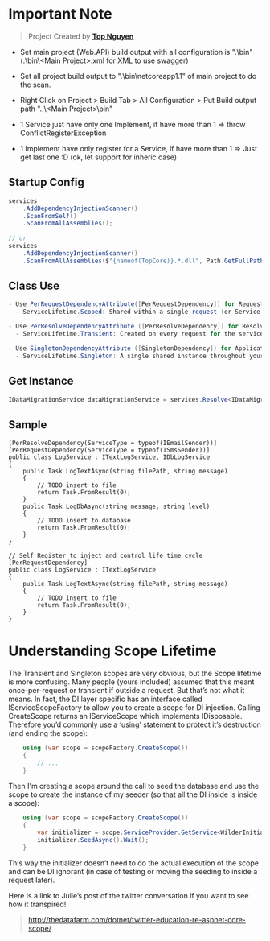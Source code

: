 ﻿# Important Note
> Project Created by [**Top Nguyen**](http://topnguyen.net)

- Set main project (Web.API) build output with all configuration is ".\bin\" (.\bin\\\<Main Project>.xml for XML to use swagger)

- Set all project build output to ".\bin\netcoreapp1.1\" of main project to do the scan.

- Right Click on Project > Build Tab > All Configuration > Put Build output path "..\\\<Main Project>\bin\"

- 1 Service just have only one Implement, if have more than 1 => throw ConflictRegisterException

- 1 Implement have only register for a Service, if have more than 1 => Just get last one :D (ok, let support for inheric case)

## Startup Config
```c#
services
	.AddDependencyInjectionScanner()
	.ScanFromSelf()
	.ScanFromAllAssemblies();
     
// or 
services
	.AddDependencyInjectionScanner()
	.ScanFromAllAssemblies($"{nameof(TopCore)}.*.dll", Path.GetFullPath(PlatformServices.Default.Application.ApplicationBasePath));
```

## Class Use

```c#
- Use PerRequestDependencyAttribute([PerRequestDependency]) for Request Scope
  - ServiceLifetime.Scoped: Shared within a single request (or Service Scope).

- Use PerResolveDependencyAttribute ([PerResolveDependency]) for Resolve Scope
  - ServiceLifetime.Transient: Created on every request for the service.

- Use SingletonDependencyAttribute ([SingletonDependency]) for Application Scope
  - ServiceLifetime.Singleton: A single shared instance throughout your application’s lifetime. Only created once.
```

## Get Instance

```c#
IDataMigrationService dataMigrationService = services.Resolve<IDataMigrationService>();
```

## Sample
    [PerResolveDependency(ServiceType = typeof(IEmailSender))]
    [PerRequestDependency(ServiceType = typeof(ISmsSender))]
    public class LogService : ITextLogService, IDbLogService
    {
        public Task LogTextAsync(string filePath, string message)
        {
            // TODO insert to file
            return Task.FromResult(0);
        }
        public Task LogDbAsync(string message, string level)
        {
            // TODO insert to database
            return Task.FromResult(0);
        }
    }

    // Self Register to inject and control life time cycle
    [PerRequestDependency]
    public class LogService : ITextLogService
    {
        public Task LogTextAsync(string filePath, string message)
        {
            // TODO insert to file
            return Task.FromResult(0);
        }
    }

# Understanding Scope Lifetime
The Transient and Singleton scopes are very obvious, but the Scope lifetime is more confusing. Many people (yours included) assumed that this meant once-per-request or transient if outside a request. But that’s not what it means. In fact, the DI layer specific has an interface called IServiceScopeFactory to allow you to create a scope for DI injection. Calling CreateScope returns an IServiceScope which implements IDisposable. Therefore you’d commonly use a ‘using’ statement to protect it’s destruction (and ending the scope):
```c#
    using (var scope = scopeFactory.CreateScope())
    {
        // ...
    }
```

Then I'm creating a scope around the call to seed the database and use the scope to create the instance of my seeder (so that all the DI inside is inside a scope):
```c#
    using (var scope = scopeFactory.CreateScope())
    {
        var initializer = scope.ServiceProvider.GetService<WilderInitializer>();
        initializer.SeedAsync().Wait();
    }
```

This way the initializer doesn’t need to do the actual execution of the scope and can be DI ignorant (in case of testing or moving the seeding to inside a request later).

Here is a link to Julie’s post of the twitter conversation if you want to see how it transpired!

> http://thedatafarm.com/dotnet/twitter-education-re-aspnet-core-scope/ 